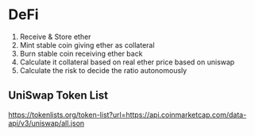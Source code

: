 # DeFi

1. Receive & Store ether
1. Mint stable coin giving ether as collateral
1. Burn stable coin receiving ether back
1. Calculate it collateral based on real ether price based on uniswap
1. Calculate the risk to decide the ratio autonomously

## UniSwap Token List

https://tokenlists.org/token-list?url=https://api.coinmarketcap.com/data-api/v3/uniswap/all.json